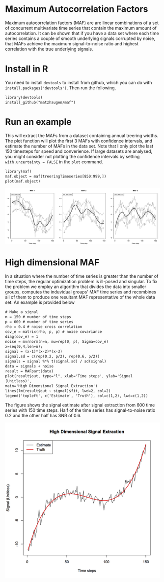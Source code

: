 # Maximum Autocorrelation Factors 

Maximum autocorrelation factors (MAF) are are linear combinations of a set of concurrent multivariate time series that contain the maximum amount of autocorrelation. It can be shown that if you have a data set where each time series contains a couple of smooth underlying signals corrupted by noise, that MAFs achieve the maximum signal-to-noise ratio and highest correlation with the true underlying signals.

# Install in R
You need to install `devtools` to install from github, which you can do with `install.packages('devtools')`. Then run the following,

```
library(devtools)
install_github("matzhaugen/maf")
```

# Run an example
This will extract the MAFs from a dataset containing annual treering widths. The plot function will plot the first 3 MAFs with confidence intervals, and estimate the number of MAFs in the data set. Note that I only plot the last 150 timesteps for speed and converience. If large datasets are analysed, you might consider not plotting the confidence intervals by setting `with.uncertainty = FALSE` in the `plot` command.
```
library(maf)
maf.object = maf(treeringTimeseries[850:999,])
plot(maf.object)
```

![alt text](ex1.png)

# High dimensional MAF
In a situation where the number of time series is greater than the number of time steps, the regular optimization problem is ill-posed and singular. To fix the problem we employ an algorithm that divides the data into smaller groups, computes the induvidual groups' MAF time series and recombines all of them to produce one resultant MAF representative of the whole data set. An example is provided below

```
# Make a signal
n = 150 # number of time steps
p = 600 # number of time series
rho = 0.4 # noise cross correlation
cov_e = matrix(rho, p, p) # noise covariance
diag(cov_e) = 1
noise = mvrnorm(n=n, mu=rep(0, p), Sigma=cov_e)
x=seq(0,4,len=n);
signal = (x-1)*(x-2)*(x-3)
signal.sd = c(rep(0.2, p/2), rep(0.6, p/2))
signals = signal %*% t(signal.sd) / sd(signal)
data = signals + noise
result = MAFpart(data)
plot(result$out, type="l", xlab='Time steps', ylab='Signal (Unitless)', 
main='High Dimensional Signal Extraction')
lines(lm(result$out ~ signal)$fit, lwd=2, col=2)
legend('topleft', c('Estimate', 'Truth'), col=c(1,2), lwd=c(1,2))
```

The figure shows the signal estimate after signal extraction from 600 time series with 150 time steps. Half of the time series has signal-to-noise ratio 0.2 and the other half has SNR of 0.6.

![alt text](exHD.png)
